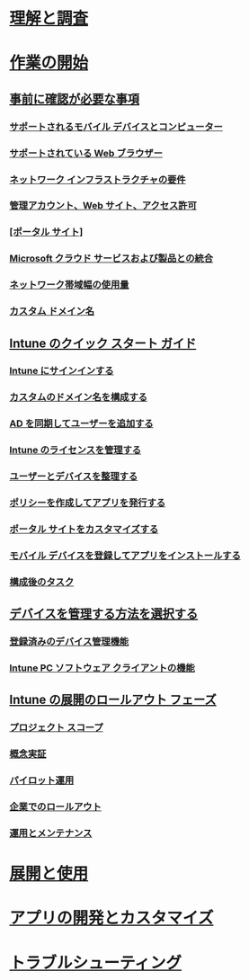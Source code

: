 # [理解と調査](/intune/understand-explore/introduction-to-microsoft-intune)

# [作業の開始](what-to-know-before-you-start-microsoft-intune.md)
## [事前に確認が必要な事項](what-to-know-before-you-start-microsoft-intune.md)
### [サポートされるモバイル デバイスとコンピューター](supported-mobile-devices-and-computers.md)
### [サポートされている Web ブラウザー](supported-web-browsers.md)
### [ネットワーク インフラストラクチャの要件](network-infrastructure-requirements-for-microsoft-intune.md)
### [管理アカウント、Web サイト、アクセス許可](administrative-accounts-websites-perms.md)
### [[ポータル サイト]](microsoft-intune-company-portal.md)
### [Microsoft クラウド サービスおよび製品との統合](integration-with-cloud-services.md)
### [ネットワーク帯域幅の使用量](network-bandwidth-use.md)
### [カスタム ドメイン名](domain-names-for-microsoft-intune.md)

## [Intune のクイック スタート ガイド](start-with-a-paid-subscription-to-microsoft-intune.md)
### [Intune にサインインする](start-with-a-paid-subscription-to-microsoft-intune-step-1.md)
### [カスタムのドメイン名を構成する](start-with-a-paid-subscription-to-microsoft-intune-step-2.md)
### [AD を同期してユーザーを追加する](start-with-a-paid-subscription-to-microsoft-intune-step-3.md)
### [Intune のライセンスを管理する](start-with-a-paid-subscription-to-microsoft-intune-step-4.md)
### [ユーザーとデバイスを整理する](start-with-a-paid-subscription-to-microsoft-intune-step-5.md)
### [ポリシーを作成してアプリを発行する](start-with-a-paid-subscription-to-microsoft-intune-step-6.md)
### [ポータル サイトをカスタマイズする](start-with-a-paid-subscription-to-microsoft-intune-step-7.md)
### [モバイル デバイスを登録してアプリをインストールする](start-with-a-paid-subscription-to-microsoft-intune-step-8.md)
### [構成後のタスク](post-configuration-tasks.md)

## [デバイスを管理する方法を選択する](choose-how-to-manage-devices.md)
### [登録済みのデバイス管理機能](mobile-device-management-capabilities-in-microsoft-intune.md)
### [Intune PC ソフトウェア クライアントの機能](windows-pc-management-capabilities-in-microsoft-intune.md)

## [Intune の展開のロールアウト フェーズ](rollout-phases-for-microsoft-intune-deployment.md)
### [プロジェクト スコープ](project-scope.md)
### [概念実証](proof-of-concept.md)
### [パイロット運用](pilot.md)
### [企業でのロールアウト](enterprise-rollout.md)
### [運用とメンテナンス](operations-and-maintenance.md)

<!-- # [Plan and Design](/intune/plan-design/ways-to-do-enterprise-mobility) -->
# [展開と使用](/intune/deploy-use/overview-of-device-and-app-lifecycles-in-microsoft-intune)
# [アプリの開発とカスタマイズ](/intune/develop/intune-app-sdk)
# [トラブルシューティング](/intune/troubleshoot/general-troubleshooting-tips-for-microsoft-intune)


<!--HONumber=Aug16_HO4-->


